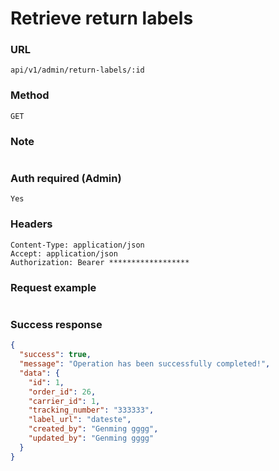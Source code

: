 # Retrieve return labels

### URL

```text
api/v1/admin/return-labels/:id
```

### Method

```text
GET
```

### Note

```text

```

### Auth required (Admin)

```text
Yes
```

### Headers

```text
Content-Type: application/json
Accept: application/json
Authorization: Bearer ******************
```

### Request example

```json

```

### Success response

```json
{
  "success": true,
  "message": "Operation has been successfully completed!",
  "data": {
    "id": 1,
    "order_id": 26,
    "carrier_id": 1,
    "tracking_number": "333333",
    "label_url": "dateste",
    "created_by": "Genming gggg",
    "updated_by": "Genming gggg"
  }
}
```